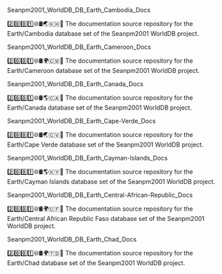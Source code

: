 
Seanpm2001_WorldDB_DB_Earth_Cambodia_Docs

2️⃣️0️⃣️0️⃣️1️⃣️🌐️🛢️🌏️🇰🇭️📖️ The documentation source repository for the Earth/Cambodia database set of the Seanpm2001 WorldDB project. 

Seanpm2001_WorldDB_DB_Earth_Cameroon_Docs

2️⃣️0️⃣️0️⃣️1️⃣️🌐️🛢️🌍️🇨🇲️📖️ The documentation source repository for the Earth/Cameroon database set of the Seanpm2001 WorldDB project. 

Seanpm2001_WorldDB_DB_Earth_Canada_Docs

2️⃣️0️⃣️0️⃣️1️⃣️🌐️🛢️🌎️🇨🇦️📖️ The documentation source repository for the Earth/Canada database set of the Seanpm2001 WorldDB project. 

Seanpm2001_WorldDB_DB_Earth_Cape-Verde_Docs

2️⃣️0️⃣️0️⃣️1️⃣️🌐️🛢️🌏️🇨🇻️📖️ The documentation source repository for the Earth/Cape Verde database set of the Seanpm2001 WorldDB project. 

Seanpm2001_WorldDB_DB_Earth_Cayman-Islands_Docs

2️⃣️0️⃣️0️⃣️1️⃣️🌐️🛢️🌎️🇰🇾️📖️ The documentation source repository for the Earth/Cayman Islands database set of the Seanpm2001 WorldDB project. 

Seanpm2001_WorldDB_DB_Earth_Central-African-Republic_Docs

2️⃣️0️⃣️0️⃣️1️⃣️🌐️🛢️🌍️🇨🇫️📖️ The documentation source repository for the Earth/Central African Republic Faso database set of the Seanpm2001 WorldDB project. 

Seanpm2001_WorldDB_DB_Earth_Chad_Docs

2️⃣️0️⃣️0️⃣️1️⃣️🌐️🛢️🌍️🇹🇩️📖️ The documentation source repository for the Earth/Chad database set of the Seanpm2001 WorldDB project. 


